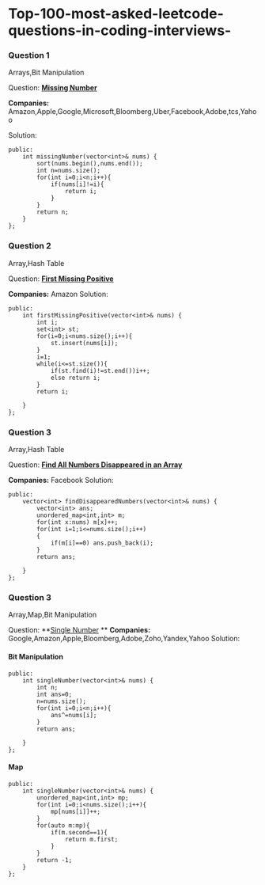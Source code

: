 # Top-100-most-asked-leetcode-questions-in-coding-interviews-


### Question 1
Arrays,Bit Manipulation

Question:
**[Missing Number](https://leetcode.com/problems/missing-number/description/)**

**Companies:** Amazon,Apple,Google,Microsoft,Bloomberg,Uber,Facebook,Adobe,tcs,Yahoo

Solution:
```class Solution {
public:
    int missingNumber(vector<int>& nums) {
        sort(nums.begin(),nums.end());
        int n=nums.size();
        for(int i=0;i<n;i++){
            if(nums[i]!=i){
                return i;
            }
        }
        return n;
    }
};
```
### Question 2
Array,Hash Table

Question:
**[First Missing Positive](https://leetcode.com/problems/first-missing-positive/description/)**

**Companies:** Amazon
Solution:
```class Solution {
public:
    int firstMissingPositive(vector<int>& nums) {
        int i;
        set<int> st;
        for(i=0;i<nums.size();i++){
            st.insert(nums[i]);
        }        
        i=1;
        while(i<=st.size()){
            if(st.find(i)!=st.end())i++;
            else return i;
        }
        return i;

    }
};
```

### Question 3
Array,Hash Table

Question:
**[Find All Numbers Disappeared in an Array](https://leetcode.com/problems/find-all-numbers-disappeared-in-an-array/description/)**

**Companies:** Facebook
Solution:
```class Solution {
public:
    vector<int> findDisappearedNumbers(vector<int>& nums) {
        vector<int> ans;
        unordered_map<int,int> m;
        for(int x:nums) m[x]++;
        for(int i=1;i<=nums.size();i++)
        {
            if(m[i]==0) ans.push_back(i); 
        }
        return ans;

    }
};
```

### Question 3
Array,Map,Bit Manipulation

Question:
**[Single Number](https://leetcode.com/problems/single-number/description/)
**
**Companies:** Google,Amazon,Apple,Bloomberg,Adobe,Zoho,Yandex,Yahoo
Solution:
#### Bit Manipulation
```class Solution {
public:
    int singleNumber(vector<int>& nums) {
        int n;
        int ans=0;
        n=nums.size();
        for(int i=0;i<n;i++){
            ans^=nums[i];
        }
        return ans;

    }
};
```
#### Map
```class Solution {
public:
    int singleNumber(vector<int>& nums) {
        unordered_map<int,int> mp;
        for(int i=0;i<nums.size();i++){
            mp[nums[i]]++;
        }
        for(auto m:mp){
            if(m.second==1){
                return m.first;
            }
        }
        return -1;
    }
};
```
